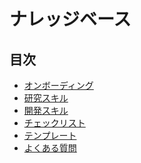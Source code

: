 # ナレッジベース

## 目次

* [オンボーディング](onboarding/README.md)
* [研究スキル](research/README.md)
* [開発スキル](dev/README.md)
* [チェックリスト](check/README.md)
* [テンプレート](templates/README.md)
* [よくある質問](faq/README.md)

<!-- Smallchat script -->
<script src="https://embed.small.chat/TRSLG8TKKGRVEGUR2P.js" async></script>